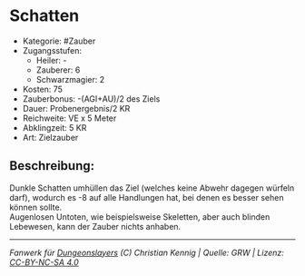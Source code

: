 # Schatten  
- Kategorie: #Zauber  
- Zugangsstufen:  
  - Heiler: -  
  - Zauberer: 6  
  - Schwarzmagier: 2  
- Kosten: 75  
- Zauberbonus: -(AGI+AU)/2 des Ziels  
- Dauer: Probenergebnis/2 KR  
- Reichweite: VE x 5 Meter  
- Abklingzeit: 5 KR  
- Art: Zielzauber     

## Beschreibung:
Dunkle Schatten umhüllen das Ziel (welches keine Abwehr dagegen würfeln darf), wodurch es -8 auf alle Handlungen hat, bei denen es besser sehen können sollte.<br>Augenlosen Untoten, wie beispielsweise Skeletten, aber auch blinden Lebewesen, kann der Zauber nichts anhaben.


___
*Fanwerk für [Dungeonslayers](https://www.dungeonslayers.net/) (C) Christian Kennig | Quelle: GRW | Lizenz: [CC-BY-NC-SA 4.0](https://creativecommons.org/licenses/by-nc-sa/4.0/deed.de)*